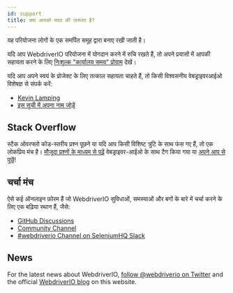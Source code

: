 ```yaml
---
id: support
title: क्या आपको मदद की ज़रूरत है?
---
```


यह परियोजना लोगों के एक समर्पित समूह द्वारा बनाए रखी जाती है।

यदि आप WebdriverIO परियोजना में योगदान करने में रुचि रखते हैं, तो अपने प्रयासों में आपकी सहायता करने के लिए [निःशुल्क "कार्यालय समय" प्रोग्राम](/blog/2020/07/01/office-hours) देखें।

यदि आप अपने स्वयं के प्रोजेक्ट के लिए तत्काल सहायता चाहते हैं, तो किसी विश्वसनीय वेबड्राइवरआईओ विशेषज्ञ से संपर्क करें:

- [Kevin Lamping](https://www.codementor.io/@kevinlamping)
- [इस सूची में अपना नाम जोड़ें](https://github.com/webdriverio/webdriverio/edit/master/website/docs/Support.md)

## Stack Overflow

स्टैक ओवरफ्लो कोड-स्तरीय प्रश्न पूछने या यदि आप किसी विशिष्ट त्रुटि के साथ फंस गए हैं, तो एक लोकप्रिय मंच है। [मौजूदा प्रश्नों के माध्यम से पढ़ें](https://stackoverflow.com/questions/tagged/webdriver-io) वेबड्राइवर-आईओ के साथ टैग किया गया या [अपने आप से पूछें](https://stackoverflow.com/questions/ask?tags=webdriver-io)!

## चर्चा मंच

ऐसे कई ऑनलाइन फ़ोरम हैं जो WebdriverIO सुविधाओं, समस्याओं और बगों के बारे में चर्चा करने के लिए एक बढ़िया स्थान हैं, जैसे:

- [GitHub Discussions](https://github.com/webdriverio/webdriverio/discussions)
- [Community Channel](https://discord.webdriver.io)
- [#webdriverio Channel on SeleniumHQ Slack](https://join.slack.com/t/seleniumhq/shared_invite/zt-vv33sc0w-VKKQop3WDV_lfrLXGGHvDw)

## News

For the latest news about WebdriverIO, [follow @webdriverio on Twitter](https://twitter.com/webdriverio) and the official [WebdriverIO blog](/blog) on this website.
